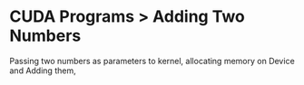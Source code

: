 # CUDA Programs > Adding Two Numbers

Passing two numbers as parameters to kernel, allocating memory on Device and Adding them,

